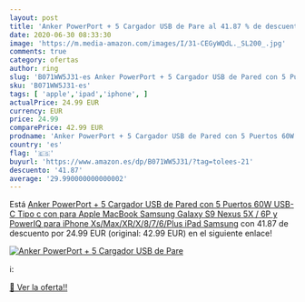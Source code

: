 ```yaml
---
layout: post
title: 'Anker PowerPort + 5 Cargador USB de Pare al 41.87 % de descuento'
date: 2020-06-30 08:33:30
image: 'https://m.media-amazon.com/images/I/31-CEGyWQdL._SL200_.jpg'
comments: true
category: ofertas
author: ring
slug: 'B071WW5J31-es Anker PowerPort + 5 Cargador USB de Pared con 5 Puertos...'
sku: 'B071WW5J31-es'
tags: [ 'apple','ipad','iphone', ]
actualPrice: 24.99 EUR
currency: EUR
price: 24.99
comparePrice: 42.99 EUR
prodname: 'Anker PowerPort + 5 Cargador USB de Pared con 5 Puertos 60W  USB-C Tipo c con para Apple MacBook  Samsung Galaxy S9  Nexus 5X / 6P y PowerIQ para iPhone Xs/Max/XR/X/8/7/6/Plus  iPad  Samsung'
country: 'es'
flag: '🇪🇸'
buyurl: 'https://www.amazon.es/dp/B071WW5J31/?tag=tolees-21'
descuento: '41.87'
average: '29.990000000000002'
---
```


Está [Anker PowerPort + 5 Cargador USB de Pared con 5 Puertos 60W  USB-C Tipo c con para Apple MacBook  Samsung Galaxy S9  Nexus 5X / 6P y PowerIQ para iPhone Xs/Max/XR/X/8/7/6/Plus  iPad  Samsung](https://www.amazon.es/dp/B071WW5J31/?tag=tolees-21) con 41.87 de descuento por 24.99 EUR (original: 42.99 EUR) en el siguiente enlace!

[![Anker PowerPort + 5 Cargador USB de Pare](https://m.media-amazon.com/images/I/31-CEGyWQdL._SL200_.jpg)](https://www.amazon.es/dp/B071WW5J31/?tag=tolees-21)

ℹ️:


[🛒 Ver la oferta!!](https://www.amazon.es/dp/B071WW5J31/?tag=tolees-21)
